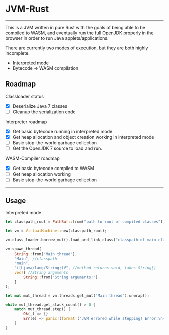 # JVM-Rust
___

This is a JVM written in pure Rust with the goals of being able to be compiled
to WASM, and eventually run the full OpenJDK properly in the browser
in order to run Java applets/applications.

There are currently two modes of execution, but they are both highly incomplete.

- Interpreted mode
- Bytecode -> WASM compilation

## Roadmap

Classloader status

- [x] Deserialize Java 7 classes
- [ ] Cleanup the serialization code

Interpreter roadmap

- [x] Get basic bytecode running in interpreted mode
- [x] Get heap allocation and object creation working in interpreted mode
- [ ] Basic stop-the-world garbage collection
- [ ] Get the OpenJDK 7 source to load and run.
  
WASM-Compiler roadmap

- [x] Get basic bytecode compiled to WASM
- [ ] Get heap allocation working
- [ ] Basic stop-the-world garbage collection

---

## Usage

Interpreted mode

```Rust
let classpath_root = PathBuf::from("path to root of compiled classes");

let vm = VirtualMachine::new(classpath_root);

vm.class_loader.borrow_mut().load_and_link_class("classpath of main class");

vm.spawn_thread(
    String::from("Main thread"), 
    "Main", //classpath
    "main", 
    "([Ljava/lang/String;)V", //method returns void, takes String[]
    vec![ //String arguments
        String::from("String arguments!")
    ]
);

let mut mut_thread = vm.threads.get_mut("Main thread").unwrap();

while mut_thread.get_stack_count() > 0 {
    match mut_thread.step() {
        Ok(_) => {}
        Err(e) => panic!(format!("JVM errored while stepping! Error:\n{:?}", e))
    }
}
```